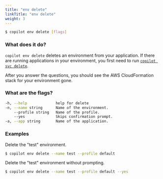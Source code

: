```yaml
---
title: "env delete"
linkTitle: "env delete"
weight: 3
---
```


```bash
$ copilot env delete [flags]
```

### What does it do?
`copilot env delete` deletes an environment from your application. If there are running applications in your environment, you first need to run [`copilot svc delete`](https://github.com/aws/copilot-cli/wiki/svc-delete-command).

After you answer the questions, you should see the AWS CloudFormation stack for your environment gone.

### What are the flags?
```bash
-h, --help             help for delete
-n, --name string      Name of the environment.
    --profile string   Name of the profile.
    --yes              Skips confirmation prompt.
-a, --app string       Name of the application.
```
### Examples
Delete the "test" environment.
```bash
$ copilot env delete --name test --profile default
```
Delete the "test" environment without prompting.
```bash
$ copilot env delete --name test --profile default --yes
```